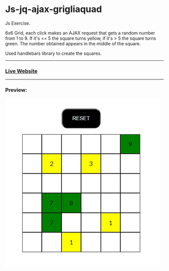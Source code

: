 # Js-jq-ajax-grigliaquad
Js Exercise.  

6x6 Grid, each click makes an AJAX request that gets a random number from 1 to 9.
If it's <= 5 the square turns yellow, if it's > 5 the square turns green.
The number obtained appears in the middle of the square.  

Used handlebars library to create the squares.
***
### [Live Website](https://gianluigivitale.github.io/js-jq-ajax-grigliaquad/)
***
### Preview:
![Preview](img/preview.jpg "Preview")

